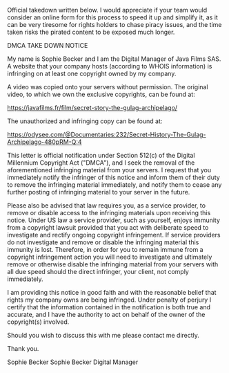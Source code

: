 Official takedown written below. I would appreciate if your team would consider an online form for this process to speed it up and simplify it, as it can be very tiresome for rights holders to chase piracy issues, and the time taken risks the pirated content to be exposed much longer.

DMCA TAKE DOWN NOTICE

My name is Sophie Becker and I am the Digital Manager of Java Films SAS. A website that your company hosts (according to WHOIS information) is infringing on at least one copyright owned by my company.

A video was copied onto your servers without permission. The original video, to which we own the exclusive copyrights, can be found at:

https://javafilms.fr/film/secret-story-the-gulag-archipelago/

The unauthorized and infringing copy can be found at:

https://odysee.com/@Documentaries:232/Secret-History-The-Gulag-Archipelago-480pRM-Q:4

This letter is official notification under Section 512(c) of the Digital Millennium Copyright Act ("DMCA"), and I seek the removal of the aforementioned infringing material from your servers. I request that you immediately notify the infringer of this notice and inform them of their duty to remove the infringing material immediately, and notify them to cease any further posting of infringing material to your server in the future.

Please also be advised that law requires you, as a service provider, to remove or disable access to the infringing materials upon receiving this notice. Under US law a service provider, such as yourself, enjoys immunity from a copyright lawsuit provided that you act with deliberate speed to investigate and rectify ongoing copyright infringement. If service providers do not investigate and remove or disable the infringing material this immunity is lost. Therefore, in order for you to remain immune from a copyright infringement action you will need to investigate and ultimately remove or otherwise disable the infringing material from your servers with all due speed should the direct infringer, your client, not comply immediately.

I am providing this notice in good faith and with the reasonable belief that rights my company owns are being infringed. Under penalty of perjury I certify that the information contained in the notification is both true and accurate, and I have the authority to act on behalf of the owner of the copyright(s) involved.

Should you wish to discuss this with me please contact me directly.

Thank you.

Sophie Becker
<personal information redacted>
Sophie Becker
Digital Manager
